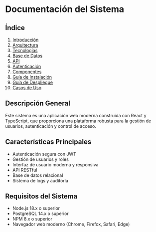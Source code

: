 # Documentación del Sistema

## Índice

1. [Introducción](./introduction.md)
2. [Arquitectura](./architecture.md)
3. [Tecnologías](./technologies.md)
4. [Base de Datos](./database.md)
5. [API](./api.md)
6. [Autenticación](./auth.md)
7. [Componentes](./components.md)
8. [Guía de Instalación](./installation.md)
9. [Guía de Despliegue](./deployment.md)
10. [Casos de Uso](./use-cases.md)

## Descripción General

Este sistema es una aplicación web moderna construida con React y TypeScript, que proporciona una plataforma robusta para la gestión de usuarios, autenticación y control de acceso.

## Características Principales

- Autenticación segura con JWT
- Gestión de usuarios y roles
- Interfaz de usuario moderna y responsiva
- API RESTful
- Base de datos relacional
- Sistema de logs y auditoría

## Requisitos del Sistema

- Node.js 18.x o superior
- PostgreSQL 14.x o superior
- NPM 8.x o superior
- Navegador web moderno (Chrome, Firefox, Safari, Edge) 
